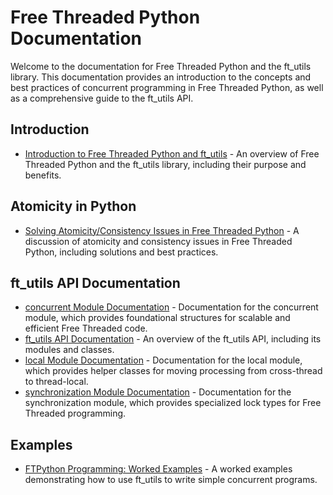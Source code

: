 # Free Threaded Python Documentation

Welcome to the documentation for Free Threaded Python and the ft_utils library. This documentation provides an introduction to the concepts and best practices of concurrent programming in Free Threaded Python, as well as a comprehensive guide to the ft_utils API.

## Introduction

* [Introduction to Free Threaded Python and ft_utils](introduction.md) - An overview of Free Threaded Python and the ft_utils library, including their purpose and benefits.

## Atomicity in Python

* [Solving Atomicity/Consistency Issues in Free Threaded Python](atomicity_in_Python.md) - A discussion of atomicity and consistency issues in Free Threaded Python, including solutions and best practices.

## ft_utils API Documentation

* [concurrent Module Documentation](concurrent_api.md) - Documentation for the concurrent module, which provides foundational structures for scalable and efficient Free Threaded code.
* [ft_utils API Documentation](ft_utils_api.md) - An overview of the ft_utils API, including its modules and classes.
* [local Module Documentation](local_api.md) - Documentation for the local module, which provides helper classes for moving processing from cross-thread to thread-local.
* [synchronization Module Documentation](synchronization_api.md) - Documentation for the synchronization module, which provides specialized lock types for Free Threaded programming.

## Examples

* [FTPython Programming: Worked Examples](ft_worked_examples.md) - A worked examples demonstrating how to use ft_utils to write simple concurrent programs.
